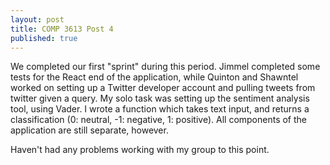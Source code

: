 ```yaml
---
layout: post
title: COMP 3613 Post 4
published: true
---
```


We completed our first "sprint" during this period. Jimmel completed some tests for the React end of the application, while Quinton and Shawntel worked on setting up a Twitter developer account and pulling tweets from twitter given a query. 
My solo task was setting up the sentiment analysis tool, using Vader. 
I wrote a function which takes text input, and returns a classification (0: neutral, -1: negative, 1: positive).
All components of the application are still separate, however. 

Haven't had any problems working with my group to this point. 
